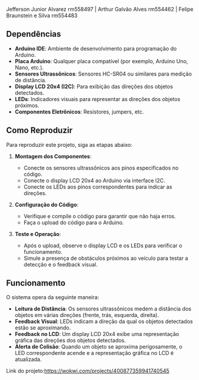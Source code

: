 Jefferson Junior Alvarez rm558497 | Arthur Galvão Alves rm554462 | Felipe Braunstein e Silva rm554483

## Dependências
- **Arduino IDE**: Ambiente de desenvolvimento para programação do Arduino.
- **Placa Arduino**: Qualquer placa compatível (por exemplo, Arduino Uno, Nano, etc.).
- **Sensores Ultrassônicos**: Sensores HC-SR04 ou similares para medição de distância.
- **Display LCD 20x4 (I2C)**: Para exibição das direções dos objetos detectados.
- **LEDs**: Indicadores visuais para representar as direções dos objetos próximos.
- **Componentes Eletrônicos**: Resistores, jumpers, etc.

## Como Reproduzir
Para reproduzir este projeto, siga as etapas abaixo:

1. **Montagem dos Componentes**:
   - Conecte os sensores ultrassônicos aos pinos especificados no código.
   - Conecte o display LCD 20x4 ao Arduino via interface I2C.
   - Conecte os LEDs aos pinos correspondentes para indicar as direções.

2. **Configuração do Código**:
   - Verifique e compile o código para garantir que não haja erros.
   - Faça o upload do código para o Arduino.

3. **Teste e Operação**:
   - Após o upload, observe o display LCD e os LEDs para verificar o funcionamento.
   - Simule a presença de obstáculos próximos ao veículo para testar a detecção e o feedback visual.

## Funcionamento
O sistema opera da seguinte maneira:

- **Leitura de Distância**: Os sensores ultrassônicos medem a distância dos objetos em várias direções (frente, trás, esquerda, direita).
- **Feedback Visual**: LEDs indicam a direção da qual os objetos detectados estão se aproximando.
- **Feedback no LCD**: Um display LCD 20x4 exibe uma representação gráfica das direções dos objetos detectados.
- **Alerta de Colisão**: Quando um objeto se aproxima perigosamente, o LED correspondente acende e a representação gráfica no LCD é atualizada.

Link do projeto:https://wokwi.com/projects/400877359941740545
